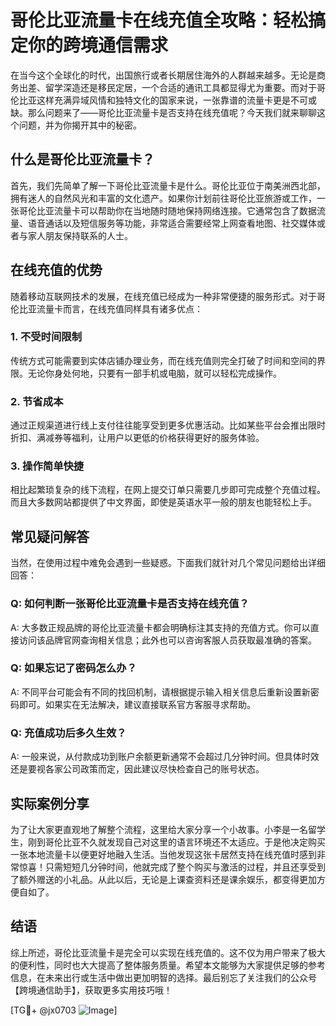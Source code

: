 # 哥伦比亚流量卡在线充值全攻略：轻松搞定你的跨境通信需求

在当今这个全球化的时代，出国旅行或者长期居住海外的人群越来越多。无论是商务出差、留学深造还是移民定居，一个合适的通讯工具都显得尤为重要。而对于哥伦比亚这样充满异域风情和独特文化的国家来说，一张靠谱的流量卡更是不可或缺。那么问题来了——哥伦比亚流量卡是否支持在线充值呢？今天我们就来聊聊这个问题，并为你揭开其中的秘密。

## 什么是哥伦比亚流量卡？

首先，我们先简单了解一下哥伦比亚流量卡是什么。哥伦比亚位于南美洲西北部，拥有迷人的自然风光和丰富的文化遗产。如果你计划前往哥伦比亚旅游或工作，一张哥伦比亚流量卡可以帮助你在当地随时随地保持网络连接。它通常包含了数据流量、语音通话以及短信服务等功能，非常适合需要经常上网查看地图、社交媒体或者与家人朋友保持联系的人士。

## 在线充值的优势

随着移动互联网技术的发展，在线充值已经成为一种非常便捷的服务形式。对于哥伦比亚流量卡而言，在线充值同样具有诸多优点：

### 1. **不受时间限制**
传统方式可能需要到实体店铺办理业务，而在线充值则完全打破了时间和空间的界限。无论你身处何地，只要有一部手机或电脑，就可以轻松完成操作。

### 2. **节省成本**
通过正规渠道进行线上支付往往能享受到更多优惠活动。比如某些平台会推出限时折扣、满减券等福利，让用户以更低的价格获得更好的服务体验。

### 3. **操作简单快捷**
相比起繁琐复杂的线下流程，在网上提交订单只需要几步即可完成整个充值过程。而且大多数网站都提供了中文界面，即使是英语水平一般的朋友也能轻松上手。

## 常见疑问解答

当然，在使用过程中难免会遇到一些疑惑。下面我们就针对几个常见问题给出详细回答：

### Q: 如何判断一张哥伦比亚流量卡是否支持在线充值？
A: 大多数正规品牌的哥伦比亚流量卡都会明确标注其支持的充值方式。你可以直接访问该品牌官网查询相关信息；此外也可以咨询客服人员获取最准确的答案。

### Q: 如果忘记了密码怎么办？
A: 不同平台可能会有不同的找回机制，请根据提示输入相关信息后重新设置新密码即可。如果实在无法解决，建议直接联系官方客服寻求帮助。

### Q: 充值成功后多久生效？
A: 一般来说，从付款成功到账户余额更新通常不会超过几分钟时间。但具体时效还是要视各家公司政策而定，因此建议尽快检查自己的账号状态。

## 实际案例分享

为了让大家更直观地了解整个流程，这里给大家分享一个小故事。小李是一名留学生，刚到哥伦比亚不久就发现自己对这里的语言环境还不太适应。于是他决定购买一张本地流量卡以便更好地融入生活。当他发现这张卡居然支持在线充值时感到非常惊喜！只需短短几分钟时间，他就完成了整个购买与激活的过程，并且还享受到了额外赠送的小礼品。从此以后，无论是上课查资料还是课余娱乐，都变得更加方便自如了。

## 结语

综上所述，哥伦比亚流量卡是完全可以实现在线充值的。这不仅为用户带来了极大的便利性，同时也大大提高了整体服务质量。希望本文能够为大家提供足够的参考信息，在未来出行或生活中做出更加明智的选择。最后别忘了关注我们的公众号【跨境通信助手】，获取更多实用技巧哦！

[TG💪+ @jx0703 ![Image](https://github.com/user-attachments/assets/dbca1d08-cadb-493c-b0ec-ad6f7a83f270)]